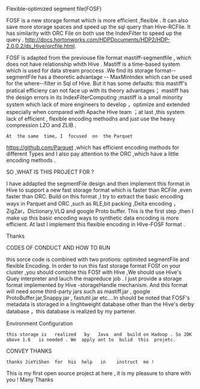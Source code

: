 Flexible-optimized  segment  file(FOSF)

   FOSF  is  a  new storage format  which  is  more efficient ,flexible . It  can  also  save  more storage spaces  and speed up the sql  query than Hive-RCFile. It  has    similarity   with  ORC File  on  both  use the IndexFilter to speed  up  the query . http://docs.hortonworks.com/HDPDocuments/HDP2/HDP-2.0.0.2/ds_Hive/orcfile.html.

   FOSF  is adapted from the previouse file format mastiff-segmentfile , which  does  not have relationship whith Hive . Mastiff  is  a  time-based system which  is used for data stream proccess .We find its storage format-- segmentFile  has  a  theoretic  advantage -- MaxMinIndex  which can be used for  the where--filter  in  Sql of  Hive. But  it has  some defaults: this mastiff's  pratical efficieny  can  not face up  with  its theory advantages； mastiff  has  the  design  errors  in  its  IndexFilterComputing ;mastiff  is  a  small minority system  which lack of  more   engineers  to develop  ，optimize   and  extended   especially    when  compared with Apache Hive team ；at last ,this  system lack  of  efficient , flexible 
encoding methodhs and  just use the heavy compression  LZO and ZLIB .

   
    At  the same  time, I  focused  on  the Parquet   
https://github.com/Parquet  ,which   has  efficient encoding methods for different Types   and I  also  pay attention  to the ORC ,which have a little  encoding methods .


SO ,WHAT  IS  THIS PROJECT FOR ?  

   I have addapted the segmentFile design and then implement  this format  in Hive to support a  new fast storage format which  is faster than RCFile ,even  faster than ORC.  Build on  this format ,I  try  to extract   the basic  encoding ways  in Parquet and ORC ,such as RLE,bit packing ,Delta encoding ，ZigZar，Dictionary,VLQ  and google Proto buffer. This is the first step ,then I  make  up   this basic encoding ways  to  synthetic  data encoding is more  efficient.    At last I implement this flexible encoding   in  HIve-FOSF  format  .

Thanks



CODES  OF CONDUCT  AND  HOW  TO  RUN

   this sorce code is combined with  two  protions: optimited segmentFile  and flexible Encoding.  In  order  to  run  this fast  storage format FOSf  on   your  cluster ,you should  combine this FOSf   with Hive ,We  should  use Hive's  Quey interpreter    and lauch  the  mapreduce  job . I just provide a  storage format   implemented by  Hive -storageHandle  mechanism.  And  this format  will  need  some  third-party jars  such  as  mastiff.jar ,  google  ProtoBuffer.jar,Snappy.jar , fastutil.jar  etc....In  should  be  noted  that  FOSF‘s  metadata   is  storaged   in a linghtweight database other than the Hive's derby database ，this  database  is realized  by  my partener.

Environment  Configuration

   
    this storage is   realized   by   Java  and  build on Hadoop . So JDK  above 1.6   is needed . We  apply ant to  bulid  this  projetc.

CONVEY  THANKS

   
    thanks JieYiShen  for  his  help   in    instruct  me ! 
    
This  is  my first open source project at  here , it  is  my  pleasure to share with you ! Many  Thanks
